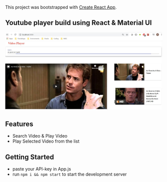 This project was bootstrapped with [Create React App](https://github.com/facebook/create-react-app).

## Youtube player build using React & Material UI

<center><img src="https://raw.githubusercontent.com/sunilchaudhary3112/react_youtube_player/master/demo_app.JPG" /></center>

## Features
- Search Video & Play Video
- Play Selected Video from the list 

## Getting Started
- paste your API-key in App.js
- run ```npm i && npm start``` to start the development server